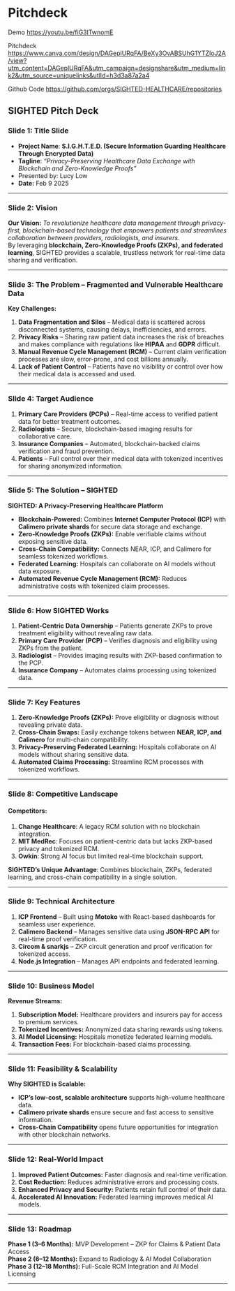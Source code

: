 # Pitchdeck

Demo
https://youtu.be/fiG3lTwnomE

Pitchdeck
https://www.canva.com/design/DAGeplURqFA/BeXy3OvABSUhG1YTZloJ2A/view?utm_content=DAGeplURqFA&utm_campaign=designshare&utm_medium=link2&utm_source=uniquelinks&utlId=h3d3a87a2a4

Github Code
https://github.com/orgs/SIGHTED-HEALTHCARE/repositories



## **SIGHTED Pitch Deck**  

### **Slide 1: Title Slide**  
- **Project Name**: **S.I.G.H.T.E.D. (Secure Information Guarding Healthcare Through Encrypted Data)**  
- **Tagline**: *“Privacy-Preserving Healthcare Data Exchange with Blockchain and Zero-Knowledge Proofs”*  
- Presented by: Lucy Low
- **Date:** Feb 9 2025
---

### **Slide 2: Vision**  
**Our Vision:** *To revolutionize healthcare data management through privacy-first, blockchain-based technology that empowers patients and streamlines collaboration between providers, radiologists, and insurers.*  
By leveraging **blockchain, Zero-Knowledge Proofs (ZKPs), and federated learning**, SIGHTED provides a scalable, trustless network for real-time data sharing and verification.

---

### **Slide 3: The Problem – Fragmented and Vulnerable Healthcare Data**  
**Key Challenges:**  
1. **Data Fragmentation and Silos** – Medical data is scattered across disconnected systems, causing delays, inefficiencies, and errors.  
2. **Privacy Risks** – Sharing raw patient data increases the risk of breaches and makes compliance with regulations like **HIPAA** and **GDPR** difficult.  
3. **Manual Revenue Cycle Management (RCM)** – Current claim verification processes are slow, error-prone, and cost billions annually.  
4. **Lack of Patient Control** – Patients have no visibility or control over how their medical data is accessed and used.  

---

### **Slide 4: Target Audience**  
1. **Primary Care Providers (PCPs)** – Real-time access to verified patient data for better treatment outcomes.  
2. **Radiologists** – Secure, blockchain-based imaging results for collaborative care.  
3. **Insurance Companies** – Automated, blockchain-backed claims verification and fraud prevention.  
4. **Patients** – Full control over their medical data with tokenized incentives for sharing anonymized information.  

---

### **Slide 5: The Solution – SIGHTED**  
**SIGHTED: A Privacy-Preserving Healthcare Platform**  
- **Blockchain-Powered:** Combines **Internet Computer Protocol (ICP)** with **Calimero private shards** for secure data storage and exchange.  
- **Zero-Knowledge Proofs (ZKPs):** Enable verifiable claims without exposing sensitive data.  
- **Cross-Chain Compatibility:** Connects NEAR, ICP, and Calimero for seamless tokenized workflows.  
- **Federated Learning:** Hospitals can collaborate on AI models without data exposure.  
- **Automated Revenue Cycle Management (RCM):** Reduces administrative costs with tokenized claim processes.

---

### **Slide 6: How SIGHTED Works**  
1. **Patient-Centric Data Ownership** – Patients generate ZKPs to prove treatment eligibility without revealing raw data.  
2. **Primary Care Provider (PCP)** – Verifies diagnosis and eligibility using ZKPs from the patient.  
3. **Radiologist** – Provides imaging results with ZKP-based confirmation to the PCP.  
4. **Insurance Company** – Automates claims processing using tokenized data.  

---

### **Slide 7: Key Features**  
1. **Zero-Knowledge Proofs (ZKPs):** Prove eligibility or diagnosis without revealing private data.  
2. **Cross-Chain Swaps:** Easily exchange tokens between **NEAR, ICP, and Calimero** for multi-chain compatibility.  
3. **Privacy-Preserving Federated Learning:** Hospitals collaborate on AI models without sharing sensitive data.  
4. **Automated Claims Processing:** Streamline RCM processes with tokenized workflows.  

---

### **Slide 8: Competitive Landscape**  
#### **Competitors:**  
1. **Change Healthcare**: A legacy RCM solution with no blockchain integration.  
2. **MIT MedRec**: Focuses on patient-centric data but lacks ZKP-based privacy and tokenized RCM.  
3. **Owkin**: Strong AI focus but limited real-time blockchain support.  

**SIGHTED’s Unique Advantage**: Combines blockchain, ZKPs, federated learning, and cross-chain compatibility in a single solution.

---

### **Slide 9: Technical Architecture**  
1. **ICP Frontend** – Built using **Motoko** with React-based dashboards for seamless user experience.  
2. **Calimero Backend** – Manages sensitive data using **JSON-RPC API** for real-time proof verification.  
3. **Circom & snarkjs** – ZKP circuit generation and proof verification for tokenized access.  
4. **Node.js Integration** – Manages API endpoints and federated learning.

---

### **Slide 10: Business Model**  
**Revenue Streams:**  
1. **Subscription Model:** Healthcare providers and insurers pay for access to premium services.  
2. **Tokenized Incentives:** Anonymized data sharing rewards using tokens.  
3. **AI Model Licensing:** Hospitals monetize federated learning models.  
4. **Transaction Fees:** For blockchain-based claims processing.  

---

### **Slide 11: Feasibility & Scalability**  
**Why SIGHTED is Scalable:**  
- **ICP’s low-cost, scalable architecture** supports high-volume healthcare data.  
- **Calimero private shards** ensure secure and fast access to sensitive information.  
- **Cross-Chain Compatibility** opens future opportunities for integration with other blockchain networks.  

---

### **Slide 12: Real-World Impact**  
1. **Improved Patient Outcomes:** Faster diagnosis and real-time verification.  
2. **Cost Reduction:** Reduces administrative errors and processing costs.  
3. **Enhanced Privacy and Security:** Patients retain full control of their data.  
4. **Accelerated AI Innovation:** Federated learning improves medical AI models.  

---

### **Slide 13: Roadmap**  
**Phase 1 (3–6 Months):** MVP Development – ZKP for Claims & Patient Data Access  
**Phase 2 (6–12 Months):** Expand to Radiology & AI Model Collaboration  
**Phase 3 (12–18 Months):** Full-Scale RCM Integration and AI Model Licensing  

---

